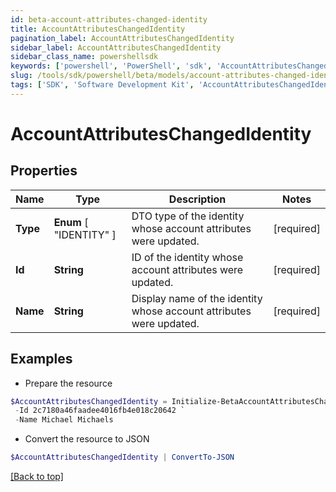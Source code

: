 ```yaml
---
id: beta-account-attributes-changed-identity
title: AccountAttributesChangedIdentity
pagination_label: AccountAttributesChangedIdentity
sidebar_label: AccountAttributesChangedIdentity
sidebar_class_name: powershellsdk
keywords: ['powershell', 'PowerShell', 'sdk', 'AccountAttributesChangedIdentity', 'BetaAccountAttributesChangedIdentity'] 
slug: /tools/sdk/powershell/beta/models/account-attributes-changed-identity
tags: ['SDK', 'Software Development Kit', 'AccountAttributesChangedIdentity', 'BetaAccountAttributesChangedIdentity']
---
```



# AccountAttributesChangedIdentity

## Properties

Name | Type | Description | Notes
------------ | ------------- | ------------- | -------------
**Type** |  **Enum** [  "IDENTITY" ] | DTO type of the identity whose account attributes were updated. | [required]
**Id** | **String** | ID of the identity whose account attributes were updated. | [required]
**Name** | **String** | Display name of the identity whose account attributes were updated. | [required]

## Examples

- Prepare the resource
```powershell
$AccountAttributesChangedIdentity = Initialize-BetaAccountAttributesChangedIdentity  -Type IDENTITY `
 -Id 2c7180a46faadee4016fb4e018c20642 `
 -Name Michael Michaels
```

- Convert the resource to JSON
```powershell
$AccountAttributesChangedIdentity | ConvertTo-JSON
```


[[Back to top]](#) 

